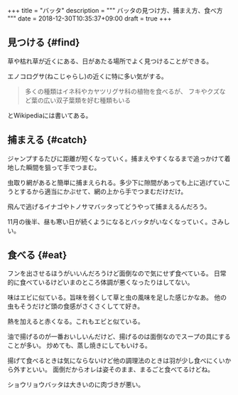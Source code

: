 +++
title = "バッタ"
description = """
バッタの見つけ方、捕まえ方、食べ方
"""
date = 2018-12-30T10:35:37+09:00
draft = true
+++
<!--more-->
## 見つける {#find}
草や枯れ草が近くにある、日があたる場所でよく見つけることができる。

エノコログサ(ねこじゃらし)の近くに特に多い気がする。

> 多くの種類はイネ科やカヤツリグサ科の植物を食べるが、
> フキやクズなど葉の広い双子葉類を好む種類もいる

とWikipediaには書いてある。

## 捕まえる {#catch}
ジャンプするたびに距離が短くなっていく。捕まえやすくなるまで追っかけて着地した瞬間を狙って手でつまむ。

虫取り網があると簡単に捕まえられる。多少下に隙間があっても上に逃げていこうとするから適当にかぶせて、網の上から手でつまむだけだけ。

飛んで逃げるイナゴやトノサマバッタってどうやって捕まえるんだろう。

11月の後半、昼も寒い日が続くようになるとバッタがいなくなっていく。さみしい。

## 食べる {#eat}
フンを出させるほうがいいんだろうけど面倒なので気にせず食べている。
日常的に食べているけどいまのところ体調が悪くなったりはしてない。

味はエビに似ている。旨味を弱くして草と虫の風味を足した感じかなあ。
他の虫もそうだけど頭の食感がさくさくしてて好き。

熱を加えると赤くなる。これもエビと似ている。

油で揚げるのが一番おいしいんだけど、揚げるのは面倒なのでスープの具にすることが多い。
炒めても、蒸し焼きにしてもいける。

揚げて食べるときは気にならないけど他の調理法のときは羽が少し食べにくいから外すといい。
面倒だからオレは姿そのまま、まるごと食べてるけどね。

ショウリョウバッタは大きいのに肉づきが悪い。
